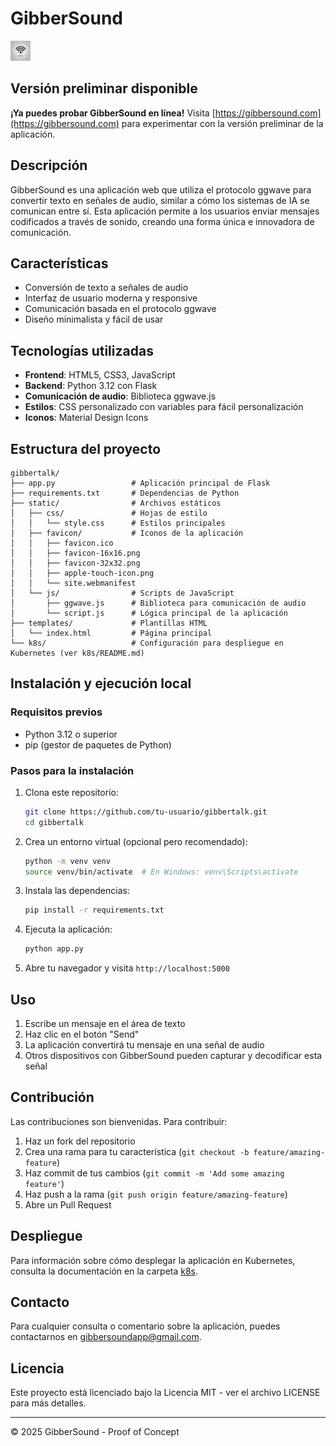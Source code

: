 # GibberSound

![GibberSound Logo](static/favicon/favicon-32x32.png)

## Versión preliminar disponible

**¡Ya puedes probar GibberSound en línea!** Visita [https://gibbersound.com](https://gibbersound.com) para experimentar con la versión preliminar de la aplicación.

## Descripción

GibberSound es una aplicación web que utiliza el protocolo ggwave para convertir texto en señales de audio, similar a cómo los sistemas de IA se comunican entre sí. Esta aplicación permite a los usuarios enviar mensajes codificados a través de sonido, creando una forma única e innovadora de comunicación.

## Características

- Conversión de texto a señales de audio
- Interfaz de usuario moderna y responsive
- Comunicación basada en el protocolo ggwave
- Diseño minimalista y fácil de usar

## Tecnologías utilizadas

- **Frontend**: HTML5, CSS3, JavaScript
- **Backend**: Python 3.12 con Flask
- **Comunicación de audio**: Biblioteca ggwave.js
- **Estilos**: CSS personalizado con variables para fácil personalización
- **Iconos**: Material Design Icons

## Estructura del proyecto

```
gibbertalk/
├── app.py                 # Aplicación principal de Flask
├── requirements.txt       # Dependencias de Python
├── static/                # Archivos estáticos
│   ├── css/               # Hojas de estilo
│   │   └── style.css      # Estilos principales
│   ├── favicon/           # Iconos de la aplicación
│   │   ├── favicon.ico
│   │   ├── favicon-16x16.png
│   │   ├── favicon-32x32.png
│   │   ├── apple-touch-icon.png
│   │   └── site.webmanifest
│   └── js/                # Scripts de JavaScript
│       ├── ggwave.js      # Biblioteca para comunicación de audio
│       └── script.js      # Lógica principal de la aplicación
├── templates/             # Plantillas HTML
│   └── index.html         # Página principal
└── k8s/                   # Configuración para despliegue en Kubernetes (ver k8s/README.md)
```

## Instalación y ejecución local

### Requisitos previos

- Python 3.12 o superior
- pip (gestor de paquetes de Python)

### Pasos para la instalación

1. Clona este repositorio:
   ```bash
   git clone https://github.com/tu-usuario/gibbertalk.git
   cd gibbertalk
   ```

2. Crea un entorno virtual (opcional pero recomendado):
   ```bash
   python -m venv venv
   source venv/bin/activate  # En Windows: venv\Scripts\activate
   ```

3. Instala las dependencias:
   ```bash
   pip install -r requirements.txt
   ```

4. Ejecuta la aplicación:
   ```bash
   python app.py
   ```

5. Abre tu navegador y visita `http://localhost:5000`

## Uso

1. Escribe un mensaje en el área de texto
2. Haz clic en el botón "Send"
3. La aplicación convertirá tu mensaje en una señal de audio
4. Otros dispositivos con GibberSound pueden capturar y decodificar esta señal

## Contribución

Las contribuciones son bienvenidas. Para contribuir:

1. Haz un fork del repositorio
2. Crea una rama para tu característica (`git checkout -b feature/amazing-feature`)
3. Haz commit de tus cambios (`git commit -m 'Add some amazing feature'`)
4. Haz push a la rama (`git push origin feature/amazing-feature`)
5. Abre un Pull Request

## Despliegue

Para información sobre cómo desplegar la aplicación en Kubernetes, consulta la documentación en la carpeta [k8s](k8s/README.md).

## Contacto

Para cualquier consulta o comentario sobre la aplicación, puedes contactarnos en [gibbersoundapp@gmail.com](mailto:gibbersoundapp@gmail.com).

## Licencia

Este proyecto está licenciado bajo la Licencia MIT - ver el archivo LICENSE para más detalles.

---

© 2025 GibberSound - Proof of Concept
